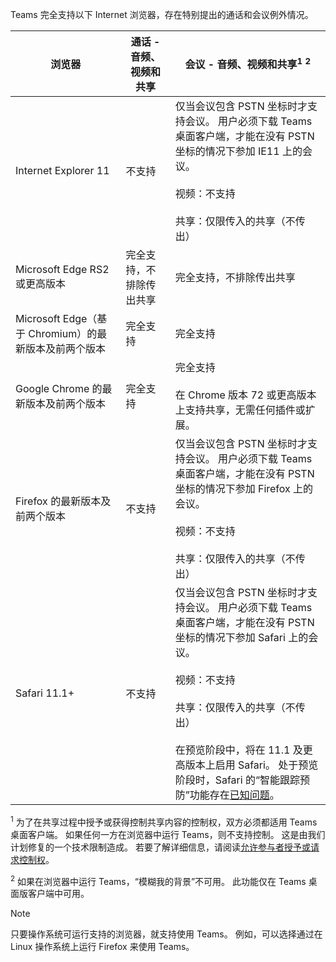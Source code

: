 Teams 完全支持以下 Internet 浏览器，存在特别提出的通话和会议例外情况。


|浏览器  |通话 - 音频、视频和共享  |会议 - 音频、视频和共享<sup>1</sup> <sup>2</sup>  |
|---------|---------|---------|
|Internet Explorer 11     |不支持         |仅当会议包含 PSTN 坐标时才支持会议。 用户必须下载 Teams 桌面客户端，才能在没有 PSTN 坐标的情况下参加 IE11 上的会议。<br><br>视频：不支持<br><br>共享：仅限传入的共享（不传出）     |
|Microsoft Edge RS2 或更高版本     |完全支持，不排除传出共享         |完全支持，不排除传出共享         |
|Microsoft Edge（基于 Chromium）的最新版本及前两个版本     | 完全支持    |完全支持         |
|Google Chrome 的最新版本及前两个版本       |完全支持 |完全支持 <br> <br>在 Chrome 版本 72 或更高版本上支持共享，无需任何插件或扩展。       |
|Firefox 的最新版本及前两个版本     |不支持         |仅当会议包含 PSTN 坐标时才支持会议。 用户必须下载 Teams 桌面客户端，才能在没有 PSTN 坐标的情况下参加 Firefox 上的会议。<br><br>视频：不支持<br><br>共享：仅限传入的共享（不传出）     |
|Safari 11.1+     | 不支持        |仅当会议包含 PSTN 坐标时才支持会议。 用户必须下载 Teams 桌面客户端，才能在没有 PSTN 坐标的情况下参加 Safari 上的会议。<br><br>视频：不支持<br><br>共享：仅限传入的共享（不传出）<br><br>在预览阶段中，将在 11.1 及更高版本上启用 Safari。 处于预览阶段时，Safari 的“智能跟踪预防”功能存在[已知问题](https://support.office.com/article/safari-browser-support-1aac0a7c-35a8-42c1-a7df-f674afe234df)。      |

<sup>1</sup> 为了在共享过程中授予或获得控制共享内容的控制权，双方必须都适用 Teams 桌面客户端。 如果任何一方在浏览器中运行 Teams，则不支持控制。 这是由我们计划修复的一个技术限制造成。 若要了解详细信息，请阅读[允许参与者授予或请求控制权](../meeting-policies-in-teams.md#allow-a-participant-to-give-or-request-control)。

<sup>2</sup> 如果在浏览器中运行 Teams，“模糊我的背景”不可用。 此功能仅在 Teams 桌面版客户端中可用。

> [!NOTE]
> 只要操作系统可运行支持的浏览器，就支持使用 Teams。 例如，可以选择通过在 Linux 操作系统上运行 Firefox 来使用 Teams。

